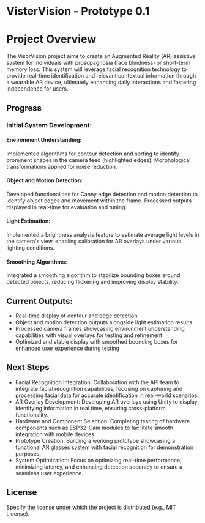 # VisterVision - Prototype 0.1

# Project Overview
The VisorVision project aims to create an Augmented Reality (AR) assistive system for individuals with prosopagnosia (face blindness) or short-term memory loss. This system will leverage facial recognition technology to provide real-time identification and relevant contextual information through a wearable AR device, ultimately enhancing daily interactions and fostering independence for users.

## Progress
### Initial System Development:
#### Environment Understanding:
Implemented algorithms for contour detection and sorting to identify prominent shapes in the camera feed (highlighted edges).
Morphological transformations applied for noise reduction.
#### Object and Motion Detection:
Developed functionalities for Canny edge detection and motion detection to identify object edges and movement within the frame.
Processed outputs displayed in real-time for evaluation and tuning.
#### Light Estimation:
Implemented a brightness analysis feature to estimate average light levels in the camera's view, enabling calibration for AR overlays under various lighting conditions.
#### Smoothing Algorithms:
Integrated a smoothing algorithm to stabilize bounding boxes around detected objects, reducing flickering and improving display stability.

## Current Outputs:
- Real-time display of contour and edge detection
- Object and motion detection outputs alongside light estimation results
- Processed camera frames showcasing environment understanding capabilities with visual overlays for testing and refinement
- Optimized and stable display with smoothed bounding boxes for enhanced user experience during testing

## Next Steps
- Facial Recognition Integration: Collaboration with the API team to integrate facial recognition capabilities, focusing on capturing and processing facial data for accurate identification in real-world scenarios.
- AR Overlay Development: Developing AR overlays using Unity to display identifying information in real time, ensuring cross-platform functionality.
- Hardware and Component Selection: Completing testing of hardware components such as ESP32-Cam modules to facilitate smooth integration with mobile devices.
- Prototype Creation: Building a working prototype showcasing a functional AR glasses system with facial recognition for demonstration purposes.
- System Optimization: Focus on optimizing real-time performance, minimizing latency, and enhancing detection accuracy to ensure a seamless user experience.

## License
Specify the license under which the project is distributed (e.g., MIT License).
